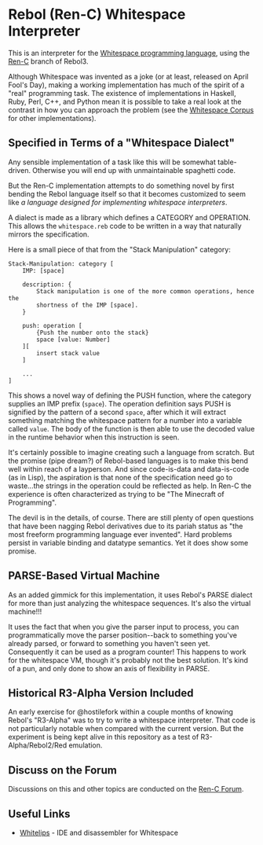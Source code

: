# Rebol (Ren-C) Whitespace Interpreter

This is an interpreter for the [Whitespace programming
language](https://en.wikipedia.org/wiki/Whitespace_(programming_language)),
using the [Ren-C](https://github.com/metaeducation/ren-c) branch of
Rebol3.

Although Whitespace was invented as a joke (or at least, released on April
Fool's Day), making a working implementation has much of the spirit of a
"real" programming task.  The existence of implementations in Haskell, Ruby,
Perl, C++, and Python mean it is possible to take a real look at the contrast
in how you can approach the problem (see the [Whitespace
Corpus](https://github.com/wspace/corpus) for other implementations).

## Specified in Terms of a "Whitespace Dialect"

Any sensible implementation of a task like this will be somewhat table-driven.
Otherwise you will end up with unmaintainable spaghetti code.

But the Ren-C implementation attempts to do something novel by first bending
the Rebol language itself so that it becomes customized to seem like
*a language designed for implementing whitespace interpreters*.

A dialect is made as a library which defines a CATEGORY and OPERATION.  This
allows the `whitespace.reb` code to be written in a way that naturally
mirrors the specification.

Here is a small piece of that from the "Stack Manipulation" category:

```rebol
Stack-Manipulation: category [
    IMP: [space]

    description: {
        Stack manipulation is one of the more common operations, hence the
        shortness of the IMP [space].
    }

    push: operation [
        {Push the number onto the stack}
        space [value: Number]
    ][
        insert stack value
    ]

    ...
]
```

This shows a novel way of defining the PUSH function, where the category
supplies an IMP prefix (`space`).  The operation definition says PUSH is
signified by the pattern of a second `space`, after which it will extract
something matching the whitespace pattern for a number into a variable called
`value`.  The body of the function is then able to use the decoded value in the
runtime behavior when this instruction is seen.

It's certainly possible to imagine creating such a language from scratch.  But
the promise (pipe dream?) of Rebol-based languages is to make this bend well
within reach of a layperson.  And since code-is-data and data-is-code (as in
Lisp), the aspiration is that none of the specification need go to waste...the
strings in the operation could be reflected as help.  In Ren-C the experience
is often characterized as trying to be "The Minecraft of Programming".

The devil is in the details, of course.  There are still plenty of open
questions that have been nagging Rebol derivatives due to its pariah status as
"the most freeform programming language ever invented".  Hard problems persist
in variable binding and datatype semantics.  Yet it does show some promise.

## PARSE-Based Virtual Machine

As an added gimmick for this implementation, it uses Rebol's PARSE dialect
for more than just analyzing the whitespace sequences.  It's also the virtual
machine!!!

It uses the fact that when you give the parser input to process, you can
programmatically move the parser position--back to something you've already
parsed, or forward to something you haven't seen yet.  Consequently it can be
used as a program counter!  This happens to work for the whitespace VM, though
it's probably not the best solution.  It's kind of a pun, and only done to show
an axis of flexibility in PARSE.

## Historical R3-Alpha Version Included

An early exercise for @hostilefork within a couple months of knowing Rebol's
"R3-Alpha" was to try to write a whitespace interpreter.  That code is not
particularly notable when compared with the current version.  But the experiment
is being kept alive in this repository as a test of R3-Alpha/Rebol2/Red
emulation.

## Discuss on the Forum

Discussions on this and other topics are conducted on the
[Ren-C Forum](https://forum.rebol.info/).

## Useful Links

- [Whitelips](https://vii5ard.github.io/whitespace/) - IDE and disassembler for
  Whitespace
